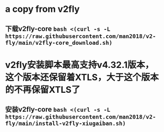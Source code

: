 # a copy from v2fly

## 下载v2fly-core ```bash <(curl -s -L https://raw.githubusercontent.com/man2018/v2-fly/main/v2fly-core_download.sh)```

# v2fly安装脚本最高支持v4.32.1版本，这个版本还保留着XTLS，大于这个版本的不再保留XTLS了
## 安装v2fly-core ```bash <(curl -s -L https://raw.githubusercontent.com/man2018/v2-fly/main/install-v2fly-xiugaiban.sh)```

